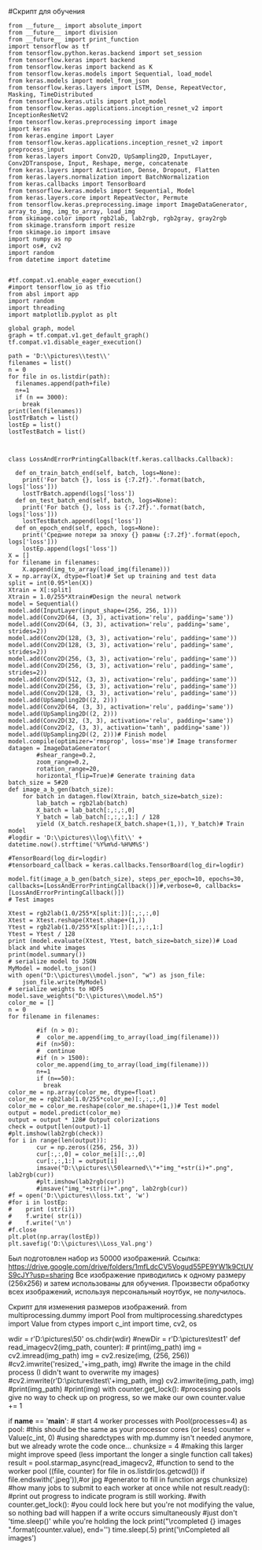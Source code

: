 #Скрипт для обучения
```
from __future__ import absolute_import
from __future__ import division
from __future__ import print_function
import tensorflow as tf
from tensorflow.python.keras.backend import set_session
from tensorflow.keras import backend
from tensorflow.keras import backend as K
from tensorflow.keras.models import Sequential, load_model
from keras.models import model_from_json
from tensorflow.keras.layers import LSTM, Dense, RepeatVector, Masking, TimeDistributed
from tensorflow.keras.utils import plot_model
from tensorflow.keras.applications.inception_resnet_v2 import InceptionResNetV2
from tensorflow.keras.preprocessing import image
import keras
from keras.engine import Layer
from tensorflow.keras.applications.inception_resnet_v2 import preprocess_input
from keras.layers import Conv2D, UpSampling2D, InputLayer, Conv2DTranspose, Input, Reshape, merge, concatenate
from keras.layers import Activation, Dense, Dropout, Flatten
from keras.layers.normalization import BatchNormalization
from keras.callbacks import TensorBoard 
from tensorflow.keras.models import Sequential, Model
from keras.layers.core import RepeatVector, Permute
from tensorflow.keras.preprocessing.image import ImageDataGenerator, array_to_img, img_to_array, load_img
from skimage.color import rgb2lab, lab2rgb, rgb2gray, gray2rgb
from skimage.transform import resize
from skimage.io import imsave
import numpy as np
import os#, cv2 
import random
from datetime import datetime


#tf.compat.v1.enable_eager_execution()
#import tensorflow_io as tfio
from absl import app
import random
import threading
import matplotlib.pyplot as plt

global graph, model
graph = tf.compat.v1.get_default_graph()
tf.compat.v1.disable_eager_execution()

path = 'D:\\pictures\\test\\'
filenames = list()
n = 0
for file in os.listdir(path):
  filenames.append(path+file)
  n+=1
  if (n == 3000):
    break
print(len(filenames))  
lostTrBatch = list()
lostEp = list()
lostTestBatch = list()



class LossAndErrorPrintingCallback(tf.keras.callbacks.Callback):

  def on_train_batch_end(self, batch, logs=None):
    print('For batch {}, loss is {:7.2f}.'.format(batch, logs['loss']))
    lostTrBatch.append(logs['loss'])
  def on_test_batch_end(self, batch, logs=None):
    print('For batch {}, loss is {:7.2f}.'.format(batch, logs['loss']))
    lostTestBatch.append(logs['loss'])
  def on_epoch_end(self, epoch, logs=None):
    print('Средние потери за эпоху {} равны {:7.2f}'.format(epoch, logs['loss']))
    lostEp.append(logs['loss'])
X = []
for filename in filenames:
    X.append(img_to_array(load_img(filename)))
X = np.array(X, dtype=float)# Set up training and test data
split = int(0.95*len(X))
Xtrain = X[:split]
Xtrain = 1.0/255*Xtrain#Design the neural network
model = Sequential()
model.add(InputLayer(input_shape=(256, 256, 1)))
model.add(Conv2D(64, (3, 3), activation='relu', padding='same'))
model.add(Conv2D(64, (3, 3), activation='relu', padding='same', strides=2))
model.add(Conv2D(128, (3, 3), activation='relu', padding='same'))
model.add(Conv2D(128, (3, 3), activation='relu', padding='same', strides=2))
model.add(Conv2D(256, (3, 3), activation='relu', padding='same'))
model.add(Conv2D(256, (3, 3), activation='relu', padding='same', strides=2))
model.add(Conv2D(512, (3, 3), activation='relu', padding='same'))
model.add(Conv2D(256, (3, 3), activation='relu', padding='same'))
model.add(Conv2D(128, (3, 3), activation='relu', padding='same'))
model.add(UpSampling2D((2, 2)))
model.add(Conv2D(64, (3, 3), activation='relu', padding='same'))
model.add(UpSampling2D((2, 2)))
model.add(Conv2D(32, (3, 3), activation='relu', padding='same'))
model.add(Conv2D(2, (3, 3), activation='tanh', padding='same'))
model.add(UpSampling2D((2, 2)))# Finish model
model.compile(optimizer='rmsprop', loss='mse')# Image transformer
datagen = ImageDataGenerator(
        #shear_range=0.2,
        zoom_range=0.2,
        rotation_range=20,
        horizontal_flip=True)# Generate training data
batch_size = 5#20
def image_a_b_gen(batch_size):
    for batch in datagen.flow(Xtrain, batch_size=batch_size):
        lab_batch = rgb2lab(batch)
        X_batch = lab_batch[:,:,:,0]
        Y_batch = lab_batch[:,:,:,1:] / 128
        yield (X_batch.reshape(X_batch.shape+(1,)), Y_batch)# Train model
#logdir = 'D:\\pictures\\log\\fit\\' + datetime.now().strftime('%Y%m%d-%H%M%S')

#TensorBoard(log_dir=logdir)
#tensorboard_callback = keras.callbacks.TensorBoard(log_dir=logdir)

model.fit(image_a_b_gen(batch_size), steps_per_epoch=10, epochs=30, callbacks=[LossAndErrorPrintingCallback()])#,verbose=0, callbacks=[LossAndErrorPrintingCallback()])
# Test images

Xtest = rgb2lab(1.0/255*X[split:])[:,:,:,0]
Xtest = Xtest.reshape(Xtest.shape+(1,))
Ytest = rgb2lab(1.0/255*X[split:])[:,:,:,1:]
Ytest = Ytest / 128
print (model.evaluate(Xtest, Ytest, batch_size=batch_size))# Load black and white images
print(model.summary())
# serialize model to JSON
MyModel = model.to_json()
with open("D:\\pictures\\model.json", "w") as json_file:
    json_file.write(MyModel)
# serialize weights to HDF5
model.save_weights("D:\\pictures\\model.h5")
color_me = []
n = 0
for filename in filenames:
        
        #if (n > 0):
        #  color_me.append(img_to_array(load_img(filename)))
        #if (n>50):
        #  continue
        #if (n > 1500):
        color_me.append(img_to_array(load_img(filename)))
        n+=1
        if (n==50):
          break
color_me = np.array(color_me, dtype=float)
color_me = rgb2lab(1.0/255*color_me)[:,:,:,0]
color_me = color_me.reshape(color_me.shape+(1,))# Test model
output = model.predict(color_me)
output = output * 128# Output colorizations
check = output[len(output)-1]
#plt.imshow(lab2rgb(check))
for i in range(len(output)):
        cur = np.zeros((256, 256, 3))
        cur[:,:,0] = color_me[i][:,:,0]
        cur[:,:,1:] = output[i]
        imsave("D:\\pictures\\50learned\\"+"img_"+str(i)+".png", lab2rgb(cur))
        #plt.imshow(lab2rgb(cur))
        #imsave("img_"+str(i)+".png", lab2rgb(cur))
#f = open('D:\\pictures\\loss.txt', 'w')
#for i in lostEp:
#    print (str(i))
#    f.write( str(i))
#    f.write('\n')
#f.close
plt.plot(np.array(lostEp))
plt.savefig('D:\\pictures\\Loss_Val.png')
```

Был подготовлен набор из 50000 изображений. 
Ссылка: https://drive.google.com/drive/folders/1mfLdcCV5Vogud55PE9YW1k9CtUVS9cJY?usp=sharing
Все изображение приводились к одному размеру (256х256) и затем использованы для обучения. 
Произвести обработку всех изображений, используя персональный ноутбук, не получилось.

Скрипт для изменения размеров изображений.
from multiprocessing.dummy import Pool
from multiprocessing.sharedctypes import Value
from ctypes import c_int
import time, cv2, os

wdir = r'D:\\pictures\\50'
os.chdir(wdir)
#newDir = r'D:\pictures\test1'
def read_imagecv2(img_path, counter):
    # print(img_path)
    img = cv2.imread(img_path)
    img = cv2.resize(img, (256, 256))
    #cv2.imwrite('resized_'+img_path, img) #write the image in the child process (I didn't want to overwrite my images)
    #cv2.imwrite(r'D:\\pictures\\test\\'+img_path, img)
    cv2.imwrite(img_path, img)
    #print(img_path)
    #print(img)
    with counter.get_lock(): #processing pools give no way to check up on progress, so we make our own
        counter.value += 1

if __name__ == '__main__':
    # start 4 worker processes
    with Pool(processes=4) as pool: #this should be the same as your processor cores (or less)
        counter = Value(c_int, 0) #using sharedctypes with mp.dummy isn't needed anymore, but we already wrote the code once...
        chunksize = 4 #making this larger might improve speed (less important the longer a single function call takes)
        result = pool.starmap_async(read_imagecv2, #function to send to the worker pool
                                    ((file, counter) for file in os.listdir(os.getcwd()) if file.endswith('.jpeg')),#or jpg  #generator to fill in function args
                                    chunksize) #how many jobs to submit to each worker at once
        while not result.ready(): #print out progress to indicate program is still working.
            #with counter.get_lock(): #you could lock here but you're not modifying the value, so nothing bad will happen if a write occurs simultaneously
            #just don't 'time.sleep()' while you're holding the lock
            print("\rcompleted {} images   ".format(counter.value), end='')
            time.sleep(.5)
        print('\nCompleted all images')


